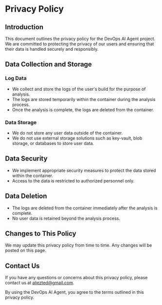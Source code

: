 # Privacy Policy

## Introduction

This document outlines the privacy policy for the DevOps AI Agent project. We are committed to protecting the privacy of our users and ensuring that their data is handled securely and responsibly.

## Data Collection and Storage

### Log Data

- We collect and store the logs of the user's build for the purpose of analysis.
- The logs are stored temporarily within the container during the analysis process.
- Once the analysis is complete, the logs are deleted from the container.

### Data Storage

- We do not store any user data outside of the container.
- We do not use external storage solutions such as key-vault, blob storage, or databases to store user data.

## Data Security

- We implement appropriate security measures to protect the data stored within the container.
- Access to the data is restricted to authorized personnel only.

## Data Deletion

- The logs are deleted from the container immediately after the analysis is complete.
- No user data is retained beyond the analysis process.

## Changes to This Policy

We may update this privacy policy from time to time. Any changes will be posted on this page.

## Contact Us

If you have any questions or concerns about this privacy policy, please contact us at aliezted@gmail.com.

By using the DevOps AI Agent, you agree to the terms outlined in this privacy policy.
